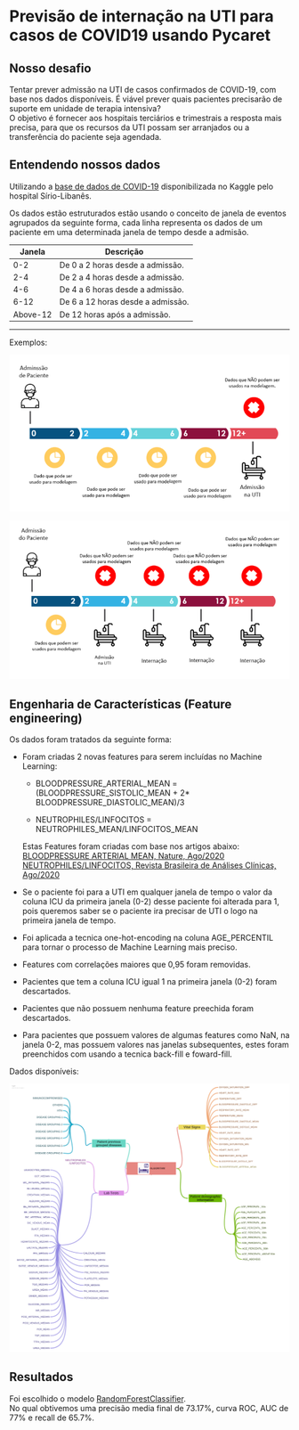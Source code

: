# Previsão de internação na UTI para casos de COVID19 usando Pycaret



## Nosso desafio 

Tentar prever admissão na UTI de casos confirmados de COVID-19,
com base nos dados disponíveis. É viável prever quais pacientes precisarão de suporte em unidade de terapia intensiva?  
O objetivo é fornecer aos hospitais terciários e trimestrais a resposta mais precisa, para que os recursos da UTI possam ser arranjados ou a transferência do paciente seja agendada.  

## Entendendo nossos dados

Utilizando a [base de dados de COVID-19](https://www.kaggle.com/S%C3%ADrio-Libanes/covid19) disponibilizada no Kaggle pelo hospital Sírio-Libanês.

Os dados estão estruturados estão usando o conceito de janela de eventos agrupados da seguinte forma, cada linha representa os dados de um paciente em uma determinada janela de tempo desde a admisão.

Janela   | Descrição  
---------|---------------------------------
0-2      | De 0 a 2 horas desde a admissão.   
2-4	     | De 2 a 4 horas desde a admissão.  
4-6	     | De 4 a 6 horas desde a admissão.  
6-12     | De 6 a 12 horas desde a admissão. 
Above-12 | De 12 horas após a admissão.  

<hr>

Exemplos: 

![Exemplo 01](https://raw.githubusercontent.com/LucasGabrielB/Previsao-de-internacao-na-UTI-para-casos-de-COVID19/main/Imagem%20exemplo%2001.png)  

![Exemplo 02](https://raw.githubusercontent.com/LucasGabrielB/Previsao-de-internacao-na-UTI-para-casos-de-COVID19/main/Imagem%20exemplo%2002.png)  


## Engenharia de Características (Feature engineering)
Os dados foram tratados da seguinte forma:

* Foram criadas 2 novas features para serem incluídas no Machine Learning:

    * BLOODPRESSURE_ARTERIAL_MEAN = (BLOODPRESSURE_SISTOLIC_MEAN + 2* BLOODPRESSURE_DIASTOLIC_MEAN)/3
  
    * NEUTROPHILES/LINFOCITOS = NEUTROPHILES_MEAN/LINFOCITOS_MEAN

    Estas Features foram criadas com base nos artigos abaixo:  
[BLOODPRESSURE ARTERIAL MEAN, Nature, Ago/2020 ](https://www.nature.com/articles/s41440-020-00541-w)   
[NEUTROPHILES/LINFOCITOS, Revista Brasileira de Análises Clínicas, Ago/2020
](http://www.rbac.org.br/artigos/covid-19-e-o-laboratorio-de-hematologia-uma-revisao-da-literatura-recente/)

* Se o paciente foi para a UTI em qualquer janela de tempo o valor da coluna ICU da primeira janela (0-2) desse paciente foi alterada para 1, pois queremos saber se o paciente ira precisar de UTI o logo na primeira janela de tempo. 

* Foi aplicada a tecnica one-hot-encoding na coluna AGE_PERCENTIL para tornar o processo de Machine Learning mais preciso.

* Features com correlações maiores que 0,95 foram removidas.

* Pacientes que tem a coluna ICU igual 1 na primeira janela (0-2) foram descartados.

* Pacientes que não possuem nenhuma feature preechida foram descartados.

* Para pacientes que possuem valores de algumas features como NaN, na janela 0-2, mas possuem valores nas janelas subsequentes, estes foram preenchidos com usando a tecnica back-fill e foward-fill.

Dados disponíveis:

![Features](https://raw.githubusercontent.com/LucasGabrielB/Previsao-de-internacao-na-UTI-para-casos-de-COVID19/main/Features.png)

## Resultados

Foi escolhido o modelo [RandomForestClassifier](https://scikit-learn.org/stable/modules/generated/sklearn.ensemble.RandomForestClassifier.html).   
No qual obtivemos uma precisão media final de 73.17%, curva ROC, AUC de 77% e recall de 65.7%.

